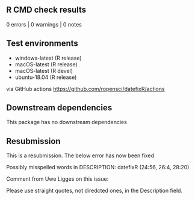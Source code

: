 ## R CMD check results

0 errors | 0 warnings | 0 notes

## Test environments 

- windows-latest (R release)
- macOS-latest (R release)
- macOS-latest (R devel)
- ubuntu-18.04 (R release)

via GitHub actions https://github.com/ropensci/datefixR/actions

## Downstream dependencies

This package has no downstream dependencies

## Resubmission

This is a resubmission. The below error has now been fixed
 
Possibly misspelled words in DESCRIPTION: datefixR (24:56, 26:4, 28:20)

Comment from Uwe Ligges on this issue:

Please use straight quotes, not diredcted ones, in the Description field.